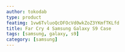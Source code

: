 ```yaml
---
author: tokodab
type: product
featimg: 1vw6TvluoQcDFOcVd0wkZoZ3YKmfTKLfd
title: Far Cry 4 Samsung Galaxy S9 Case
tags: [samsung, galaxy, s9]
category: [samsung]
---
```

